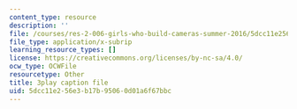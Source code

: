 ```yaml
---
content_type: resource
description: ''
file: /courses/res-2-006-girls-who-build-cameras-summer-2016/5dcc11e256e3b17b95060d01a6f67bbc_-4C9-OgKLCY.srt
file_type: application/x-subrip
learning_resource_types: []
license: https://creativecommons.org/licenses/by-nc-sa/4.0/
ocw_type: OCWFile
resourcetype: Other
title: 3play caption file
uid: 5dcc11e2-56e3-b17b-9506-0d01a6f67bbc
---
```

